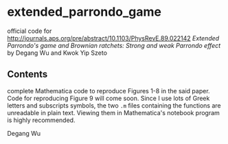 # extended_parrondo_game
official code for http://journals.aps.org/pre/abstract/10.1103/PhysRevE.89.022142
*Extended Parrondo's game and Brownian ratchets: Strong and weak Parrondo effect* by Degang Wu and Kwok Yip Szeto

## Contents
complete Mathematica code to reproduce Figures 1-8 in the said paper. Code for reproducing Figure 9 will come soon.
Since I use lots of Greek letters and subscripts symbols, the two `.m` files containing the functions are unreadable in plain text. Viewing them in Mathematica's notebook program is highly recommended.

Degang Wu
